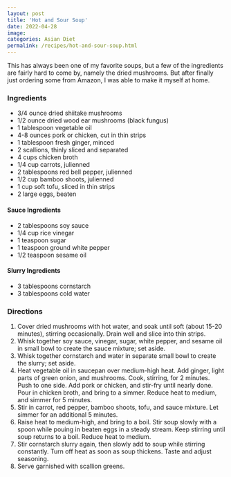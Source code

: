 ```yaml
---
layout: post
title: 'Hot and Sour Soup'
date: 2022-04-28
image:
categories: Asian Diet
permalink: /recipes/hot-and-sour-soup.html
---
```


This has always been one of my favorite soups, but a few of the ingredients are fairly hard to come by, namely the dried mushrooms. But after finally just ordering some from Amazon, I was able to make it myself at home.

### Ingredients

- 3/4 ounce dried shiitake mushrooms
- 1/2 ounce dried wood ear mushrooms (black fungus)
- 1 tablespoon vegetable oil
- 4-8 ounces pork or chicken, cut in thin strips
- 1 tablespoon fresh ginger, minced
- 2 scallions, thinly sliced and separated
- 4 cups chicken broth
- 1/4 cup carrots, julienned
- 2 tablespoons red bell pepper, julienned
- 1/2 cup bamboo shoots, julienned
- 1 cup soft tofu, sliced in thin strips
- 2 large eggs, beaten

#### Sauce Ingredients

- 2 tablespoons soy sauce
- 1/4 cup rice vinegar
- 1 teaspoon sugar
- 1 teaspoon ground white pepper
- 1/2 teaspoon sesame oil

#### Slurry Ingredients

- 3 tablespoons cornstarch
- 3 tablespoons cold water

### Directions

1. Cover dried mushrooms with hot water, and soak until soft (about 15-20 minutes), stirring occasionally. Drain well and slice into thin strips.
2. Whisk together soy sauce, vinegar, sugar, white pepper, and sesame oil in small bowl to create the sauce mixture; set aside.
3. Whisk together cornstarch and water in separate small bowl to create the slurry; set aside.
4. Heat vegetable oil in saucepan over medium-high heat. Add ginger, light parts of green onion, and mushrooms. Cook, stirring, for 2 minutes. Push to one side. Add pork or chicken, and stir-fry until nearly done. Pour in chicken broth, and bring to a simmer. Reduce heat to medium, and simmer for 5 minutes.
5. Stir in carrot, red pepper, bamboo shoots, tofu, and sauce mixture. Let simmer for an additional 5 minutes.
6. Raise heat to medium-high, and bring to a boil. Stir soup slowly with a spoon while pouing in beaten eggs in a steady stream. Keep stirring until soup returns to a boil. Reduce heat to medium.
7. Stir cornstarch slurry again, then slowly add to soup while stirring constantly. Turn off heat as soon as soup thickens. Taste and adjust seasoning.
8. Serve garnished with scallion greens.

